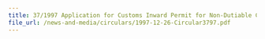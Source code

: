 ```yaml
---
title: 37/1997 Application for Customs Inward Permit for Non-Dutiable Cargo Shut-Out or Returned from Overseas
file_url: /news-and-media/circulars/1997-12-26-Circular3797.pdf
---
```

